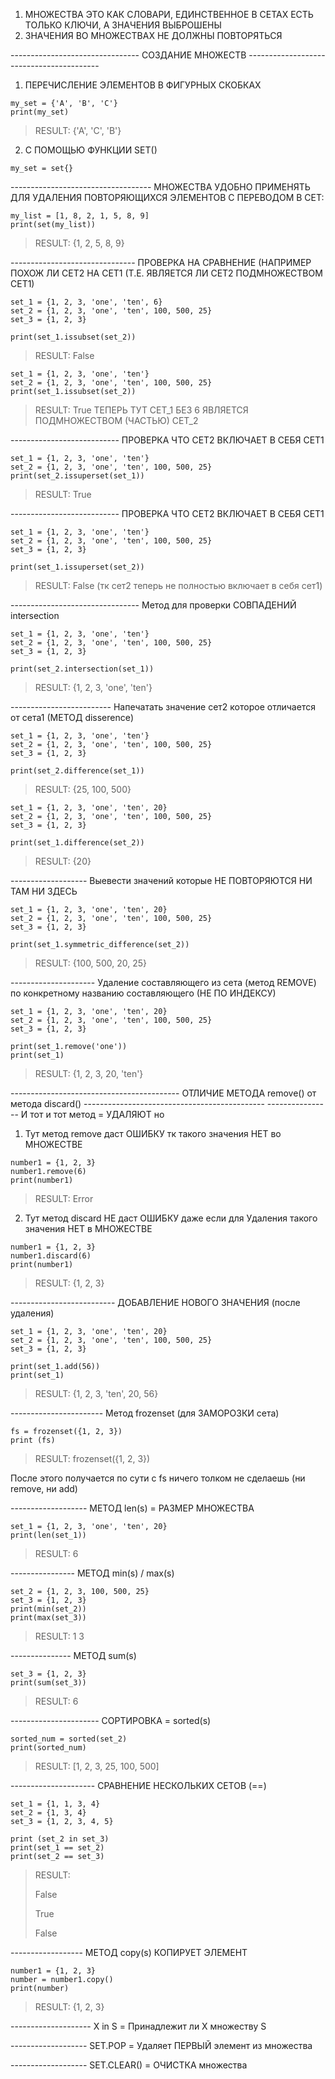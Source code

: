 1) МНОЖЕСТВА ЭТО КАК СЛОВАРИ, ЕДИНСТВЕННОЕ В СЕТАХ ЕСТЬ ТОЛЬКО КЛЮЧИ, А ЗНАЧЕНИЯ ВЫБРОШЕНЫ
2) ЗНАЧЕНИЯ ВО МНОЖЕСТВАХ НЕ ДОЛЖНЫ ПОВТОРЯТЬСЯ 

-------------------------------- СОЗДАНИЕ МНОЖЕСТВ -----------------------------------------
1) ПЕРЕЧИСЛЕНИЕ ЭЛЕМЕНТОВ В ФИГУРНЫХ СКОБКАХ 

```
my_set = {'A', 'B', 'C'}
print(my_set)
```
> RESULT: {'A', 'C', 'B'}

2) С ПОМОЩЬЮ ФУНКЦИИ SET()

```
my_set = set{}
```

----------------------------------- МНОЖЕСТВА УДОБНО ПРИМЕНЯТЬ ДЛЯ УДАЛЕНИЯ ПОВТОРЯЮЩИХСЯ ЭЛЕМЕНТОВ С ПЕРЕВОДОМ В СЕТ: 

```
my_list = [1, 8, 2, 1, 5, 8, 9]
print(set(my_list))
```
> RESULT: {1, 2, 5, 8, 9}

------------------------------- ПРОВЕРКА НА СРАВНЕНИЕ (НАПРИМЕР ПОХОЖ ЛИ СЕТ2 НА СЕТ1 (Т.Е. ЯВЛЯЕТСЯ ЛИ СЕТ2 ПОДМНОЖЕСТВОМ СЕТ1)

```
set_1 = {1, 2, 3, 'one', 'ten', 6}
set_2 = {1, 2, 3, 'one', 'ten', 100, 500, 25}
set_3 = {1, 2, 3}

print(set_1.issubset(set_2))
```

> RESULT: False

```
set_1 = {1, 2, 3, 'one', 'ten'}
set_2 = {1, 2, 3, 'one', 'ten', 100, 500, 25}
print(set_1.issubset(set_2))
```
> RESULT: True
> ТЕПЕРЬ ТУТ СЕТ_1 БЕЗ 6 ЯВЛЯЕТСЯ ПОДМНОЖЕСТВОМ (ЧАСТЬЮ) СЕТ_2

--------------------------- ПРОВЕРКА ЧТО СЕТ2 ВКЛЮЧАЕТ В СЕБЯ СЕТ1

```
set_1 = {1, 2, 3, 'one', 'ten'}
set_2 = {1, 2, 3, 'one', 'ten', 100, 500, 25}
print(set_2.issuperset(set_1))
```

> RESULT: True

--------------------------- ПРОВЕРКА ЧТО СЕТ2 ВКЛЮЧАЕТ В СЕБЯ СЕТ1

```
set_1 = {1, 2, 3, 'one', 'ten'}
set_2 = {1, 2, 3, 'one', 'ten', 100, 500, 25}
set_3 = {1, 2, 3}

print(set_1.issuperset(set_2))
```

> RESULT: False (тк сет2 теперь не полностью включает в себя сет1)

-------------------------------- Метод для проверки СОВПАДЕНИЙ intersection

```
set_1 = {1, 2, 3, 'one', 'ten'}
set_2 = {1, 2, 3, 'one', 'ten', 100, 500, 25}
set_3 = {1, 2, 3}

print(set_2.intersection(set_1))
```

> RESULT: {1, 2, 3, 'one', 'ten'}

------------------------- Напечатать значение сет2 которое отличается от сета1 (МЕТОД disserence)

```
set_1 = {1, 2, 3, 'one', 'ten'}
set_2 = {1, 2, 3, 'one', 'ten', 100, 500, 25}
set_3 = {1, 2, 3}

print(set_2.difference(set_1))
```

> RESULT: {25, 100, 500}

```
set_1 = {1, 2, 3, 'one', 'ten', 20}
set_2 = {1, 2, 3, 'one', 'ten', 100, 500, 25}
set_3 = {1, 2, 3}

print(set_1.difference(set_2))
```
> RESULT: {20}

------------------- Выевести значений которые НЕ ПОВТОРЯЮТСЯ НИ ТАМ НИ ЗДЕСЬ

```
set_1 = {1, 2, 3, 'one', 'ten', 20}
set_2 = {1, 2, 3, 'one', 'ten', 100, 500, 25}
set_3 = {1, 2, 3}

print(set_1.symmetric_difference(set_2))
```
> RESULT: {100, 500, 20, 25}

--------------------- Удаление составляющего из сета (метод REMOVE) по конкретному названию составляющего (НЕ ПО ИНДЕКСУ)

```
set_1 = {1, 2, 3, 'one', 'ten', 20}
set_2 = {1, 2, 3, 'one', 'ten', 100, 500, 25}
set_3 = {1, 2, 3}

print(set_1.remove('one'))
print(set_1)
```
> RESULT: {1, 2, 3, 20, 'ten'}

------------------------------------------ ОТЛИЧИЕ МЕТОДА remove() от метода discard() ---------------------------------------------
---------------- И тот и тот метод = УДАЛЯЮТ но

1) Тут метод remove даст ОШИБКУ тк такого значения НЕТ во МНОЖЕСТВЕ
```
number1 = {1, 2, 3}
number1.remove(6)
print(number1)
```
> RESULT: Error

2) Тут метод discard НЕ даст ОШИБКУ даже если для Удаления такого значения НЕТ в МНОЖЕСТВЕ
```
number1 = {1, 2, 3}
number1.discard(6)
print(number1)
```
> RESULT: {1, 2, 3}


-------------------------- ДОБАВЛЕНИЕ НОВОГО ЗНАЧЕНИЯ (после удаления)

```
set_1 = {1, 2, 3, 'one', 'ten', 20}
set_2 = {1, 2, 3, 'one', 'ten', 100, 500, 25}
set_3 = {1, 2, 3}

print(set_1.add(56))
print(set_1)
```

> RESULT: {1, 2, 3, 'ten', 20, 56}

----------------------- Метод frozenset (для ЗАМОРОЗКИ сета)

```
fs = frozenset({1, 2, 3})
print (fs)
```

> RESULT: frozenset({1, 2, 3})

После этого получается по сути с fs ничего толком не сделаешь (ни remove, ни add)

------------------- МЕТОД len(s) = РАЗМЕР МНОЖЕСТВА

```
set_1 = {1, 2, 3, 'one', 'ten', 20}
print(len(set_1))
```
> RESULT: 6

---------------- МЕТОД min(s) / max(s)
```
set_2 = {1, 2, 3, 100, 500, 25}
set_3 = {1, 2, 3}
print(min(set_2))
print(max(set_3))
```
> RESULT: 1    3

--------------- МЕТОД sum(s)
```
set_3 = {1, 2, 3}
print(sum(set_3))
```
> RESULT: 6

---------------------- СОРТИРОВКА = sorted(s)
```
sorted_num = sorted(set_2)
print(sorted_num)
```
> RESULT: [1, 2, 3, 25, 100, 500]

--------------------- СРАВНЕНИЕ НЕСКОЛЬКИХ СЕТОВ (==)
```
set_1 = {1, 1, 3, 4}
set_2 = {1, 3, 4}
set_3 = {1, 2, 3, 4, 5}

print (set_2 in set_3)
print(set_1 == set_2)
print(set_2 == set_3)
```
> RESULT: 
> 
> False
> 
> True
> 
> False

------------------ МЕТОД copy(s) КОПИРУЕТ ЭЛЕМЕНТ 
```
number1 = {1, 2, 3}
number = number1.copy()
print(number)
```
> RESULT: {1, 2, 3}


-------------------- X in S = Принадлежит ли X множеству S

------------------- SET.POP = Удаляет ПЕРВЫЙ элемент из множества

------------------- SET.CLEAR() = ОЧИСТКА множества

